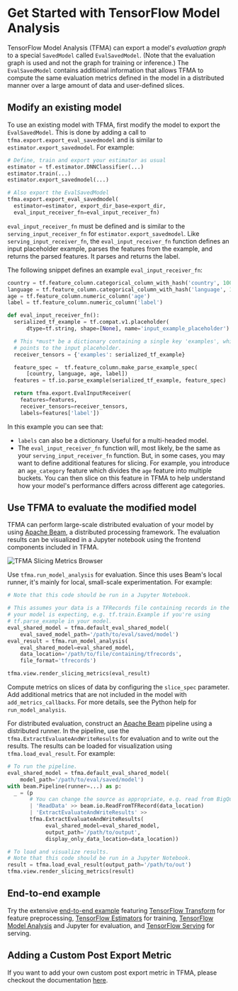 <!-- See: www.tensorflow.org/tfx/model_analysis/ -->

# Get Started with TensorFlow Model Analysis

TensorFlow Model Analysis (TFMA) can export a model's *evaluation graph* to a
special `SavedModel` called `EvalSavedModel`. (Note that the evaluation graph is
used and not the graph for training or inference.) The `EvalSavedModel` contains
additional information that allows TFMA to compute the same evaluation metrics
defined in the model in a distributed manner over a large amount of data and
user-defined slices.

## Modify an existing model

To use an existing model with TFMA, first modify the model to export the
`EvalSavedModel`. This is done by adding a call to
`tfma.export.export_eval_savedmodel` and is similar to
`estimator.export_savedmodel`. For example:

```python
# Define, train and export your estimator as usual
estimator = tf.estimator.DNNClassifier(...)
estimator.train(...)
estimator.export_savedmodel(...)

# Also export the EvalSavedModel
tfma.export.export_eval_savedmodel(
  estimator=estimator, export_dir_base=export_dir,
  eval_input_receiver_fn=eval_input_receiver_fn)
```

`eval_input_receiver_fn` must be defined and is similar to the
`serving_input_receiver_fn` for `estimator.export_savedmodel`. Like
`serving_input_receiver_fn`, the `eval_input_receiver_fn` function defines an
input placeholder example, parses the features from the example, and returns the
parsed features. It parses and returns the label.

The following snippet defines an example `eval_input_receiver_fn`:

```python
country = tf.feature_column.categorical_column_with_hash('country', 100)
language = tf.feature_column.categorical_column_with_hash('language', 100)
age = tf.feature_column.numeric_column('age')
label = tf.feature_column.numeric_column('label')

def eval_input_receiver_fn():
  serialized_tf_example = tf.compat.v1.placeholder(
      dtype=tf.string, shape=[None], name='input_example_placeholder')

  # This *must* be a dictionary containing a single key 'examples', which
  # points to the input placeholder.
  receiver_tensors = {'examples': serialized_tf_example}

  feature_spec =  tf.feature_column.make_parse_example_spec(
      [country, language, age, label])
  features = tf.io.parse_example(serialized_tf_example, feature_spec)

  return tfma.export.EvalInputReceiver(
    features=features,
    receiver_tensors=receiver_tensors,
    labels=features['label'])
```

In this example you can see that:

*   `labels` can also be a dictionary. Useful for a multi-headed model.
*   The `eval_input_receiver_fn` function will, most likely, be the same as your
    `serving_input_receiver_fn` function. But, in some cases, you may want to
    define additional features for slicing. For example, you introduce an
    `age_category` feature which divides the `age` feature into multiple
    buckets. You can then slice on this feature in TFMA to help understand how
    your model's performance differs across different age categories.

## Use TFMA to evaluate the modified model

TFMA can perform large-scale distributed evaluation of your model by using
[Apache Beam](http://beam.apache.org), a distributed processing framework. The
evaluation results can be visualized in a Jupyter notebook using the frontend
components included in TFMA.

![TFMA Slicing Metrics Browser](images/tfma-slicing-metrics-browser.png)

Use `tfma.run_model_analysis` for evaluation. Since this uses Beam's local
runner, it's mainly for local, small-scale experimentation. For example:

```python
# Note that this code should be run in a Jupyter Notebook.

# This assumes your data is a TFRecords file containing records in the format
# your model is expecting, e.g. tf.train.Example if you're using
# tf.parse_example in your model.
eval_shared_model = tfma.default_eval_shared_model(
    eval_saved_model_path='/path/to/eval/saved/model')
eval_result = tfma.run_model_analysis(
    eval_shared_model=eval_shared_model,
    data_location='/path/to/file/containing/tfrecords',
    file_format='tfrecords')

tfma.view.render_slicing_metrics(eval_result)
```

Compute metrics on slices of data by configuring the `slice_spec` parameter. Add
additional metrics that are not included in the model with
`add_metrics_callbacks`. For more details, see the Python help for
`run_model_analysis`.

For distributed evaluation, construct an [Apache Beam](http://beam.apache.org)
pipeline using a distributed runner. In the pipeline, use the
`tfma.ExtractEvaluateAndWriteResults` for evaluation and to write out the
results. The results can be loaded for visualization using
`tfma.load_eval_result`. For example:

```python
# To run the pipeline.
eval_shared_model = tfma.default_eval_shared_model(
    model_path='/path/to/eval/saved/model')
with beam.Pipeline(runner=...) as p:
  _ = (p
       # You can change the source as appropriate, e.g. read from BigQuery.
       | 'ReadData' >> beam.io.ReadFromTFRecord(data_location)
       | 'ExtractEvaluateAndWriteResults' >>
       tfma.ExtractEvaluateAndWriteResults(
            eval_shared_model=eval_shared_model,
            output_path='/path/to/output',
            display_only_data_location=data_location))

# To load and visualize results.
# Note that this code should be run in a Jupyter Notebook.
result = tfma.load_eval_result(output_path='/path/to/out')
tfma.view.render_slicing_metrics(result)
```

## End-to-end example

Try the extensive
[end-to-end example](https://github.com/tensorflow/tfx/tree/master/tfx/examples/chicago_taxi_pipeline)
featuring [TensorFlow Transform](https://github.com/tensorflow/transform) for
feature preprocessing,
[TensorFlow Estimators](https://www.tensorflow.org/guide/estimators) for
training,
[TensorFlow Model Analysis](https://github.com/tensorflow/model-analysis) and
Jupyter for evaluation, and
[TensorFlow Serving](https://github.com/tensorflow/serving) for serving.

## Adding a Custom Post Export Metric

If you want to add your own custom post export metric in TFMA, please checkout
the documentation
[here](https://github.com/tensorflow/model-analysis/blob/master/g3doc/post_export_metrics.md).
